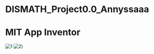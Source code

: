 # DISMATH_Project0.0_Annyssaaa

# MIT App Inventor
![1](https://github.com/DeLaSalleUniversity-Manila-DISMATH-t216/DISMATH_Project0.0_Annyssaaa/blob/master/1.PNG)
![2](https://github.com/DeLaSalleUniversity-Manila-DISMATH-t216/DISMATH_Project0.0_Annyssaaa/blob/master/2.PNG))
